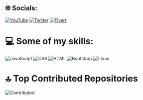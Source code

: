 ## 🌐 Socials:
[![YouTube](https://img.shields.io/badge/Youtube-%23323330.svg?style=for-the-badge&color=red&logo=youtube&logoColor=white)](https://youtube.com/@seriousfreezing99) [![Twitter](https://img.shields.io/badge/Twitter-%23323330.svg?style=for-the-badge&color=blue&logo=Twitter&logoColor=white)](https://twitter.com/SeriousFreezing) [![Fiverr](https://img.shields.io/badge/Fiverr-%23323330.svg?style=for-the-badge&color=chartreuse&logo=fiverr&logoColor=white)](https://br.fiverr.com/siriofraga) 

# 💻 Some of my skills:
![JavaScript](https://img.shields.io/badge/javascript-%23323330.svg?style=for-the-badge&logo=javascript&logoColor=%23F7DF1E) ![CSS](https://img.shields.io/badge/css-%231572B6.svg?style=for-the-badge&logo=css3&logoColor=white) ![HTML](https://img.shields.io/badge/html-%23E34F26.svg?style=for-the-badge&logo=html5&logoColor=white) ![Bootstrap](https://img.shields.io/badge/bootstrap-%238511FA.svg?style=for-the-badge&logo=bootstrap&logoColor=white) ![Linux](https://img.shields.io/badge/Linux-FCC624?style=for-the-badge&logo=linux&logoColor=black)

# 🔝 Top Contributed Repositories
![Contributed](https://github-contributor-stats.vercel.app/api?username=SeriousFreezing&limit=5&theme=dark&combine_all_yearly_contributions=true)
